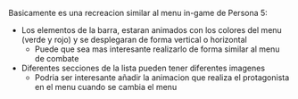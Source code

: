 Basicamente es una recreacion similar al menu in-game de Persona 5:

  * Los elementos de la barra, estaran animados con los colores del menu (verde y rojo) y se desplegaran de forma vertical o horizontal
    * Puede que sea mas interesante realizarlo de forma similar al menu de combate
  * Diferentes secciones de la lista pueden tener diferentes imagenes
    * Podria ser interesante añadir la animacion que realiza el protagonista en el menu cuando se cambia el menu
